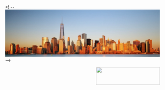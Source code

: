 <! --![alt text](https://raw.githubusercontent.com/ostweg/ostweg/main/img/header.jpg)-->

<a href="https://stackoverflow.com/users/9945539/samga"><img src="https://stackexchange.com/users/flair/13780246.png?theme=dark" style="float:right;" width="208" height="58"></a>
